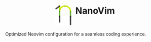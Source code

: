 <h1 align="center">
  <img width="50" align="top" src="/images/nanovim_logo.svg" />
  &nbsp;NanoVim
</h1>

Optimized Neovim configuration for a seamless coding experience. 
